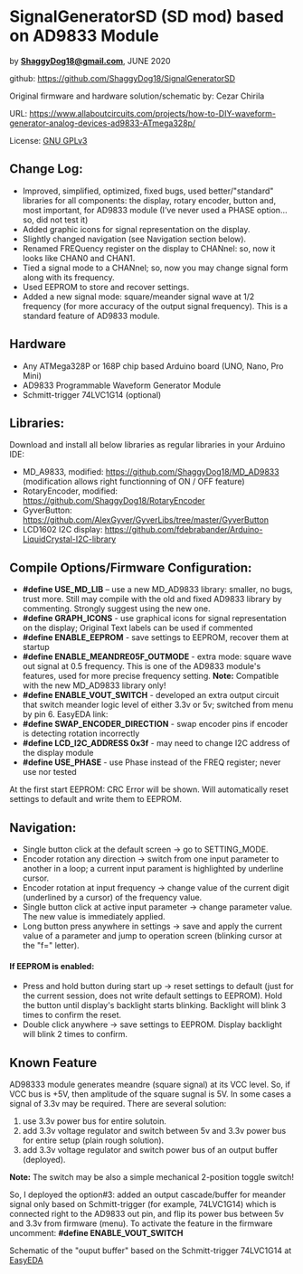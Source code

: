 # SignalGeneratorSD (SD mod) based on AD9833 Module

by **ShaggyDog18@gmail.com**, JUNE 2020

github: https://github.com/ShaggyDog18/SignalGeneratorSD

Original firmware and hardware solution/schematic by: Cezar Chirila

URL: https://www.allaboutcircuits.com/projects/how-to-DIY-waveform-generator-analog-devices-ad9833-ATmega328p/

License: [GNU GPLv3](https://choosealicense.com/licenses/gpl-3.0/)

## Change Log:

- Improved, simplified, optimized, fixed bugs, used better/"standard" libraries for all components: the display, rotary encoder, button and, most important, for AD9833 module (I’ve never used a PHASE option... so, did not test it)
- Added graphic icons for signal representation on the display.
- Slightly changed navigation (see Navigation section below).
- Renamed FREQuency register on the display to CHANnel: so, now it looks like CHAN0 and CHAN1.
- Tied a signal mode to a CHANnel; so, now you may change signal form along with its frequency.
- Used EEPROM to store and recover settings.
- Added a new signal mode: square/meander signal wave at 1/2 frequency (for more accuracy of the output signal frequency). This is a standard feature of AD9833 module.

## Hardware

- Any ATMega328P or 168P chip based Arduino board (UNO, Nano, Pro Mini)
- AD9833 Programmable Waveform Generator Module
- Schmitt-trigger 74LVC1G14 (optional)

## Libraries:

Download and install all below libraries as regular libraries in your Arduino IDE:

- MD_A9833, modified:  https://github.com/ShaggyDog18/MD_AD9833  (modification allows right functionning of ON / OFF feature)
- RotaryEncoder, modified: https://github.com/ShaggyDog18/RotaryEncoder
- GyverButton: https://github.com/AlexGyver/GyverLibs/tree/master/GyverButton
- LCD1602 I2C display: https://github.com/fdebrabander/Arduino-LiquidCrystal-I2C-library

## Compile Options/Firmware Configuration:

- **#define USE_MD_LIB** – use a new MD_AD9833 library: smaller, no bugs, trust more.  Still may compile with the old and  fixed AD9833 library by commenting. Strongly suggest using the new one.
- **#define GRAPH_ICONS** - use graphical icons for signal representation on the display; Original Text labels can be used if commented
- **#define ENABLE_EEPROM** - save settings to EEPROM, recover them at startup  
- **#define ENABLE_MEANDRE05F_OUTMODE** - extra mode: square wave out signal at 0.5 frequency. This is one of the AD9833 module's features, used for more precise frequency setting. 
	**Note:** Compatible with the new MD_AD9833 library only!
- **#define ENABLE_VOUT_SWITCH** - developed an extra output circuit that switch meander logic level of either 3.3v or 5v; switched from menu by pin 6. EasyEDA link: 
- **#define SWAP_ENCODER_DIRECTION** - swap encoder pins if encoder is detecting rotation incorrectly
- **#define LCD_I2C_ADDRESS 0x3f** - may need to change I2C address of the display module
- **#define USE_PHASE** - use Phase instead of the FREQ register; never use nor tested

At the first start EEPROM: CRC Error will be shown. Will automatically reset settings to default and write them to EEPROM.

## Navigation:

- Single button click at the default screen -> go to SETTING_MODE.
- Encoder rotation any direction -> switch from one input parameter to another in a loop; a current input parament is highlighted by underline cursor.
- Encoder rotation at input frequency -> change value of the current digit (underlined by a cursor) of the frequency value.
- Single button click at active input parameter -> change parameter value. The new value is immediately applied.
- Long button press anywhere in settings -> save and apply the current value of a parameter and jump to operation screen (blinking cursor at the "f=" letter).

#### If EEPROM is enabled:

- Press and hold button during start up -> reset settings to default (just for the current session, does not write default settings to EEPROM).
Hold the button until display's backlight starts blinking. Backlight will blink 3 times to confirm the reset.   
- Double click anywhere -> save settings to EEPROM. Display backlight will blink 2 times to confirm.

## Known Feature

AD98333 module generates meandre (square signal) at its VCC level. So, if VCC bus is +5V, then amplitude of the square sugnal is 5V. 
In some cases a signal of 3.3v may be required. 
There are several solution:
1. use 3.3v power bus for entire solutoin.
2. add 3.3v voltage regulator and switch between 5v and 3.3v power bus for entire setup (plain rough solution).
3. add 3.3v voltage regulator and switch power bus of an output buffer (deployed). 

**Note:** The switch may be also a simple mechanical 2-position toggle switch!

So, I deployed the option#3: added an output cascade/buffer for meander signal only based on Schmitt-trigger (for example, 74LVC1G14) which is connected right to the AD9833 out pin, and flip its power bus between 5v and 3.3v from firmware (menu). 
To activate the feature in the firmware uncomment: **#define ENABLE_VOUT_SWITCH**

Schematic of the "ouput buffer" based on the Schmitt-trigger 74LVC1G14 at [EasyEDA](https://easyeda.com/Sergiy/switch-5-3-3v-power-bus)